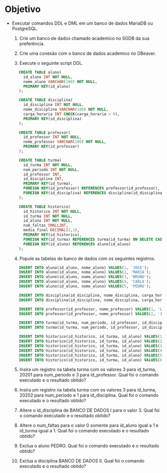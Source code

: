 # Objetivo

- Executar comandos DDL e DML em um banco de dados MariaDB ou PostgreSQL.

  1. Crie um banco de dados chamado academico no SGDB da sua preferência.
  
  2. Crie uma conexão com o banco de dados academico no DBeaver.
  
  3. Execute o seguinte script DDL.
  
  ```sql
     CREATE TABLE aluno(
       id_aluno INT NOT NULL,
       nome_aluno VARCHAR(100) NOT NULL,
       PRIMARY KEY(id_aluno)
     );

     CREATE TABLE disciplina(
       id_disciplina INT NOT NULL,
       nome_disciplina VARCHAR(100) NOT NULL,
       carga_horaria INT CHECK(carga_horaria > 0),
       PRIMARY KEY(id_disciplina)
     );

     CREATE TABLE professor(
       id_professor INT NOT NULL,
       nome_professor VARCHAR(100) NOT NULL,
       PRIMARY KEY(id_professor)
     );

     CREATE TABLE turma(
       id_turma INT NOT NULL,
       num_periodo INT NOT NULL,
       id_professor INT,
       id_disciplina INT,
       PRIMARY KEY(id_turma),
       FOREIGN KEY(id_professor) REFERENCES professor(id_professor),
       FOREIGN KEY(id_disciplina) REFERENCES disciplina(id_disciplina) ON DELETE CASCADE
     );

     CREATE TABLE historico(
       id_historico INT NOT NULL,
       id_turma INT NOT NULL,
       id_aluno INT NOT NULL,
       num_faltas SMALLINT,
       media_final DECIMAL(3,1),
       PRIMARY KEY(id_historico),
       FOREIGN KEY(id_turma) REFERENCES turma(id_turma) ON DELETE CASCADE,
       FOREIGN KEY(id_aluno) REFERENCES aluno(id_aluno)
     );
  ```

  4. Popule as tabelas do banco de dados com os seguintes registros.

  ```sql
     INSERT INTO aluno(id_aluno, nome_aluno) VALUES(1, 'JOSE');
     INSERT INTO aluno(id_aluno, nome_aluno) VALUES(2, 'MARIA');
     INSERT INTO aluno(id_aluno, nome_aluno) VALUES(3, 'BRUNO');
     INSERT INTO aluno(id_aluno, nome_aluno) VALUES(4, 'CARLA');
     INSERT INTO aluno(id_aluno, nome_aluno) VALUES(5, 'PEDRO');

     INSERT INTO disciplina(id_disciplina, nome_disciplina, carga_horaria) VALUES(1, 'BANCO DE DADOS I', 60);
     INSERT INTO disciplina(id_disciplina, nome_disciplina, carga_horaria) VALUES(2, 'BANCO DE DADOS II', 60);

     INSERT INTO professor(id_professor, nome_professor) VALUES(1, 'LETICIA');
     INSERT INTO professor(id_professor, nome_professor) VALUES(2, 'JOSE REGINALDO');

     INSERT INTO turma(id_turma, num_periodo, id_professor, id_disciplina) VALUES(1, 20201, 1, 1);
     INSERT INTO turma(id_turma, num_periodo, id_professor, id_disciplina) VALUES(2, 20202, 2, 2);

     INSERT INTO historico(id_historico, id_turma, id_aluno) VALUES(1, 1, 1);
     INSERT INTO historico(id_historico, id_turma, id_aluno) VALUES(2, 1, 2);
     INSERT INTO historico(id_historico, id_turma, id_aluno) VALUES(3, 1, 3);
     INSERT INTO historico(id_historico, id_turma, id_aluno) VALUES(4, 1, 4);
     INSERT INTO historico(id_historico, id_turma, id_aluno) VALUES(5, 2, 1);
     INSERT INTO historico(id_historico, id_turma, id_aluno) VALUES(6, 2, 2);
  ```
  
  5. Insira um registro na tabela turma com os valores 3 para id_turma, 20201 para num_periodo e 3 para id_professor. Qual foi o comando executado e o resultado obtido?

  6. Insira um registro na tabela turma com os valores 3 para id_turma, 20202 para num_periodo e 1 para id_disciplina. Qual foi o comando executado e o resultado obtido?

  7. Altere o id_disciplina de BANCO DE DADOS I para o valor 3. Qual foi o comando executado e o resultado obtido?

  8. Altere o num_faltas para o valor 0 somente para id_aluno igual a 1 e id_turma igual a 1. Qual foi o comando executado e o resultado obtido?

  9. Exclua o aluno PEDRO. Qual foi o comando executado e o resultado obtido?

  10. Exclua a disciplina BANCO DE DADOS II.  Qual foi o comando executado e o resultado obtido?
